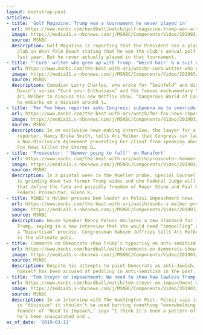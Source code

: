 ```yaml
---
layout: bootstrap-post
articles:
- title: 'Golf Magazine: Trump won a tournament he never played in'
  url: https://www.msnbc.com/hardball/watch/golf-magazine-trump-won-a-tournament-he-never-played-in-1456102979880
  image: https://media11.s-nbcnews.com/j/MSNBC/Components/Video/201903/n_hardball_david_190311_1920x1080.nbcnews-fp-1200-630.jpg
  source: MSNBC
  description: Golf Magazine is reporting that the President has a plaque in his golf
    club in West Palm Beach stating that he won the club's annual golf championship
    last year. But he never actually played in that tournament.
- title: "'Curb' writer who grew up with Trump: 'Weird hair' & a suit at 14"
  url: https://www.msnbc.com/the-beat-with-ari/watch/-curb-writer-who-grew-up-with-trump-weird-hair-a-suit-at-14-1456092739662
  image: https://media11.s-nbcnews.com/j/MSNBC/Components/Video/201903/n_ari_larry_190311_1920x1080.nbcnews-fp-1200-630.jpg
  source: MSNBC
  description: Comedian Larry Charles, who wrote for “Seinfeld” and directed Larry
    David’s series “Curb your Enthusiasm” and the famous mockumentary “Borat” joins
    Ari Melber to discuss his new Netflix show, “Dangerous World of Comedy”, where
    he embarks on a mission around t…
- title: 'Fmr Fox News reporter asks Congress: subpoena me to override NDA'
  url: https://www.msnbc.com/the-beat-with-ari/watch/fmr-fox-news-reporter-asks-congress-subpoena-me-to-override-nda-1456092739590
  image: https://media11.s-nbcnews.com/j/MSNBC/Components/Video/201903/n_ari_stormy_190311_1920x1080.nbcnews-fp-1200-630.jpg
  source: MSNBC
  description: In an exclusive news-making interview, the lawyer for a former Fox
    reporter, Nancy Erika Smith, tells Ari Melber that Congress can lawfully override
    a Non-Disclosure Agreement preventing her client from speaking about reports that
    Fox News killed the Stormy D…
- title: 'Prosecutor: ''Hammer going to fall'' on Manafort'
  url: https://www.msnbc.com/the-beat-with-ari/watch/prosecutor-hammer-going-to-fall-on-manafort-1456091715630
  image: https://media11.s-nbcnews.com/j/MSNBC/Components/Video/201903/n_ari_manafort_190311_1920x1080.nbcnews-fp-1200-630.jpg
  source: MSNBC
  description: In a pivotal week in the Mueller probe, Special Counsel Bob Mueller
    is grinding down two former Trump aides and one Federal Judge will issue rulings
    that define the fate and possibly freedom of Roger Stone and Paul Manafort. Former
    Federal Prosecutor, Glenn K…
- title: MSNBC's Melber presses Dem leader on Pelosi impeachment news
  url: https://www.msnbc.com/the-beat-with-ari/watch/msnbc-s-melber-presses-dem-leader-on-pelosi-impeachment-news-1456091715627
  image: https://media11.s-nbcnews.com/j/MSNBC/Components/Video/201903/n_ari_pelosi_190311_1920x1080.nbcnews-fp-1200-630.jpg
  source: MSNBC
  description: House Speaker Nancy Pelosi declares a new standard for impeaching Donald
    Trump, saying in a new interview that she would need “compelling” evidence and
    a “bipartisan” process. Congressman Hakeem Jeffries tells Ari Melber that “impeachment
    is the ultimate poli…
- title: Comments on Democrats show Trump’s hypocrisy on anti-semitism
  url: https://www.msnbc.com/hardball/watch/comments-on-democrats-show-trump-s-hypocrisy-on-anti-semitism-1456085571863
  image: https://media11.s-nbcnews.com/j/MSNBC/Components/Video/201903/n_hardball_cornell_190311_1920x1080.nbcnews-fp-1200-630.jpg
  source: MSNBC
  description: Despite his attempts to paint Democrats as anti-Jewish, President Trump
    himself has been accused of peddling in anti-Semitism in the past.
- title: 'Tom Steyer on impeachment: We need to show how lawless Trump has been'
  url: https://www.msnbc.com/hardball/watch/tom-steyer-on-impeachment-we-need-to-show-how-lawless-trump-has-been-1456079427784
  image: https://media11.s-nbcnews.com/j/MSNBC/Components/Video/201903/n_hardball_steyer_190311_1920x1080.nbcnews-fp-1200-630.jpg
  source: MSNBC
  description: In an interview with The Washington Post, Pelosi says impeachment is
    so "divisive" it shouldn't be used barring something "overwhelming." Tom Steyer,
    founder of ‘Need to Impeach,’ says “I think it’s been a pattern of behavior before
    he’s been inaugurated and …
as_of_date: '2019-03-11'
---
```


